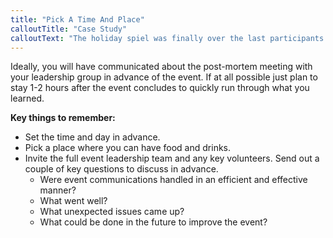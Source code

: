```yaml
---
title: "Pick A Time And Place"
calloutTitle: "Case Study"
calloutText: "The holiday spiel was finally over the last participants had come off the ice to grab their winnings, the kitchen was clean and the decor taken care of. As planned Brian gathered the bonspiel leaders and key volunteers in the club bar to have a short post-mortem. Everyone grabbed something to drink and a bag of chips materialized. In addition to the event leaders, Brian had asked the bonspiel chair from the board to come as well. The group relaxed, enjoying each other’s company as they got ready to discuss the event."
---
```


Ideally, you will have communicated about the post-mortem meeting with your leadership group in advance of the event. If at all possible just plan to stay 1-2 hours after the event concludes to quickly run through what you learned.

**Key things to remember:**

- Set the time and day in advance.
- Pick a place where you can have food and drinks.
- Invite the full event leadership team and any key volunteers. Send out a couple of key questions to discuss in advance.
  - Were event communications handled in an efficient and effective manner?
  - What went well?
  - What unexpected issues came up?
  - What could be done in the future to improve the event?
